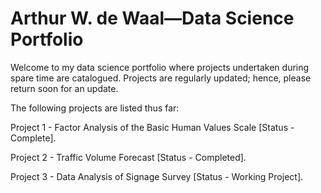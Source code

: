 # Arthur W. de Waal—Data Science Portfolio
Welcome to my data science portfolio where projects undertaken during spare time are catalogued. Projects are regularly updated; hence, please return soon for an update. 

The following projects are listed thus far:

Project 1 - Factor Analysis of the Basic Human Values Scale [Status - Complete]. 

Project 2 - Traffic Volume Forecast [Status - Completed].

Project 3 - Data Analysis of Signage Survey [Status - Working Project].


